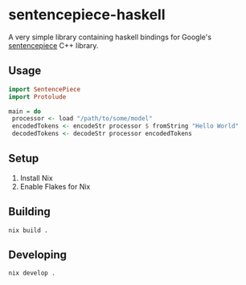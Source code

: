 # sentencepiece-haskell

A very simple library containing haskell bindings for Google's
[sentencepiece](https://github.com/google/sentencepiece) C++ library.

## Usage

``` haskell
import SentencePiece
import Protolude

main = do
 processor <- load "/path/to/some/model"
 encodedTokens <- encodeStr processor $ fromString "Hello World"
 decodedTokens <- decodeStr processor encodedTokens
```
## Setup

1. Install Nix
2. Enable Flakes for Nix

## Building

`nix build .`

## Developing

`nix develop .`
